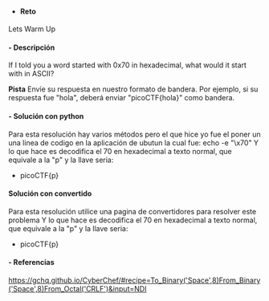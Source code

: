 - #### **Reto** 
Lets Warm Up

#### - **Descripción** 
If I told you a word started with 0x70 in hexadecimal, what would it start with in ASCII?

**Pista**
Envíe su respuesta en nuestro formato de bandera. Por ejemplo, si su respuesta fue "hola", deberá enviar "picoCTF{hola}" como bandera.
#### - **Solución** con python 
Para esta resolución hay varios métodos pero el que hice yo fue el poner un una linea de codigo en la aplicación de ubutun la cual fue: echo -e "\x70"
Y lo que hace es decodifica el 70 en hexadecimal a texto normal, que equivale a la "p"
y la llave seria:
- picoCTF{p}

 #### **Solución** con convertido 
Para esta resolución utilice una pagina de convertidores para resolver este problema
Y lo que hace es decodifica el 70 en hexadecimal a texto normal, que equivale a la "p"
y la llave seria:
- picoCTF{p}

#### - Referencias 
https://gchq.github.io/CyberChef/#recipe=To_Binary('Space',8)From_Binary('Space',8)From_Octal('CRLF')&input=NDI